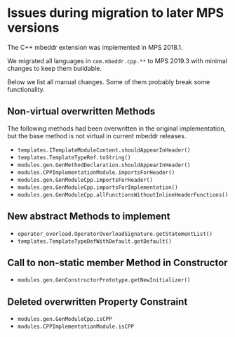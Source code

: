 # Issues during migration to later MPS versions

The C++ mbeddr extension was implemented in MPS 2018.1.

We migrated all languages in `com.mbeddr.cpp.**` to MPS 2019.3 with minimal changes to keep them buildable.

Below we list all manual changes.
Some of them probably break some functionality.

## Non-virtual overwritten Methods

The following methods had been overwritten in the original implementation, but the base method is not virtual in current mbeddr releases.

* `templates.ITemplateModuleContent.shouldAppearInHeader()`
* `templates.TemplateTypeRef.toString()`
* `modules.gen.GenMethodDeclaration.shouldAppearInHeader()`
* `modules.CPPImplementationModule.importsForHeader()`
* `modules.gen.GenModuleCpp.importsForHeader()`
* `modules.gen.GenModuleCpp.importsForImplementation()`
* `modules.gen.GenModuleCpp.allFunctionsWithoutInlineHeaderFunctions()`

## New abstract Methods to implement

* `operator_overload.OperatorOverloadSignature.getStatementList()`
* `templates.TemplateTypeDefWithDefault.getDefault()`

## Call to non-static member Method in Constructor

* `modules.gen.GenConstructorPrototype.getNewInitializer()`

## Deleted overwritten Property Constraint

* `modules.gen.GenModuleCpp.isCPP`
* `modules.CPPImplementationModule.isCPP`
